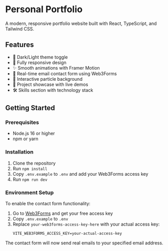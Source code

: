 # Personal Portfolio

A modern, responsive portfolio website built with React, TypeScript, and Tailwind CSS.

## Features

- 🎨 Dark/Light theme toggle
- 📱 Fully responsive design
- ✨ Smooth animations with Framer Motion
- 📧 Real-time email contact form using Web3Forms
- 🎯 Interactive particle background
- 📂 Project showcase with live demos
- 🛠️ Skills section with technology stack

## Getting Started

### Prerequisites

- Node.js 16 or higher
- npm or yarn

### Installation

1. Clone the repository
2. Run `npm install`
3. Copy `.env.example` to `.env` and add your Web3Forms access key
4. Run `npm run dev`

### Environment Setup

To enable the contact form functionality:

1. Go to [Web3Forms](https://web3forms.com) and get your free access key
2. Copy `.env.example` to `.env`
3. Replace `your-web3forms-access-key-here` with your actual access key:
   ```
   VITE_WEB3FORMS_ACCESS_KEY=your-actual-access-key
   ```

The contact form will now send real emails to your specified email address.
